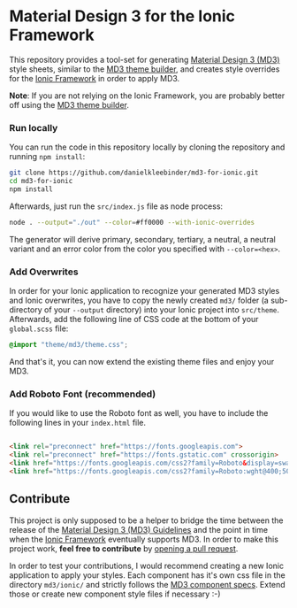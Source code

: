 # Material Design 3 for the Ionic Framework

This repository provides a tool-set for generating [Material Design 3 (MD3)](https://m3.material.io/) style sheets,
similar to the [MD3 theme builder](https://m3.material.io/theme-builder), and creates style overrides for the
[Ionic Framework](https://ionic.io/) in order to apply MD3.

__Note__: If you are not relying on the Ionic Framework, you are probably better off using
the [MD3 theme builder](https://m3.material.io/theme-builder).

### Run locally

You can run the code in this repository locally by cloning the repository and running `npm install`:

```bash
git clone https://github.com/danielkleebinder/md3-for-ionic.git
cd md3-for-ionic
npm install
```

Afterwards, just run the `src/index.js` file as node process:

```bash
node . --output="./out" --color=#ff0000 --with-ionic-overrides
```

The generator will derive primary, secondary, tertiary, a neutral, a neutral variant and an error color from the color
you specified with `--color=<hex>`.

### Add Overwrites

In order for your Ionic application to recognize your generated MD3 styles and Ionic overwrites, you have to copy the
newly created `md3/` folder (a sub-directory of your `--output` directory) into your Ionic project into `src/theme`.
Afterwards, add the following line of CSS code at the bottom of your `global.scss` file:

```CSS
@import "theme/md3/theme.css";
```

And that's it, you can now extend the existing theme files and enjoy your MD3.

### Add Roboto Font (recommended)

If you would like to use the Roboto font as well, you have to include the following lines in your `index.html` file.

```html

<link rel="preconnect" href="https://fonts.googleapis.com">
<link rel="preconnect" href="https://fonts.gstatic.com" crossorigin>
<link href="https://fonts.googleapis.com/css2?family=Roboto&display=swap" rel="stylesheet">
<link href="https://fonts.googleapis.com/css2?family=Roboto:wght@400;500&display=swap" rel="stylesheet">
```

## Contribute

This project is only supposed to be a helper to bridge the time between the release of
the [Material Design 3 (MD3) Guidelines](https://m3.material.io/) and the point in time when
the [Ionic Framework](https://ionic.io/) eventually supports MD3. In order to make this project work, __feel free to
contribute__ by [opening a pull request](https://github.com/danielkleebinder/md3-for-ionic/pulls).

In order to test your contributions, I would recommend creating a new Ionic application to apply your styles. Each
component has it's own css file in the directory `md3/ionic/` and strictly follows
the [MD3 component specs](https://m3.material.io/components). Extend those or create new component style files if
necessary :-)
